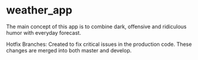 # weather_app

The main concept of this app is to combine dark, offensive and ridiculous humor with everyday forecast.

Hotfix Branches: Created to fix critical issues in the production code. These changes are merged into both master and develop.
